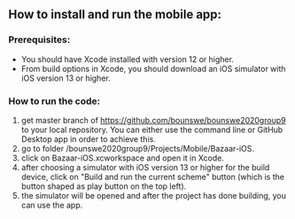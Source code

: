 ## How to install and run the mobile app:

### Prerequisites:
- You should have Xcode installed with version 12 or higher.
- From build options in Xcode, you should download an iOS simulator with iOS version 13 or higher.

### How to run the code:

1. get master branch of https://github.com/bounswe/bounswe2020group9 to your local repository. You can either use the command line or GitHub Desktop app in order to achieve this.
2. go to folder <path of the local repository>/bounswe2020group9/Projects/Mobile/Bazaar-iOS.
3. click on Bazaar-iOS.xcworkspace and open it in Xcode.
4. after choosing a simulator with iOS version 13 or higher for the build device, click on "Build and run the current scheme" button (which is the button shaped as play button on the top left).
5. the simulator will be opened and after the project has done building, you can use the app.

